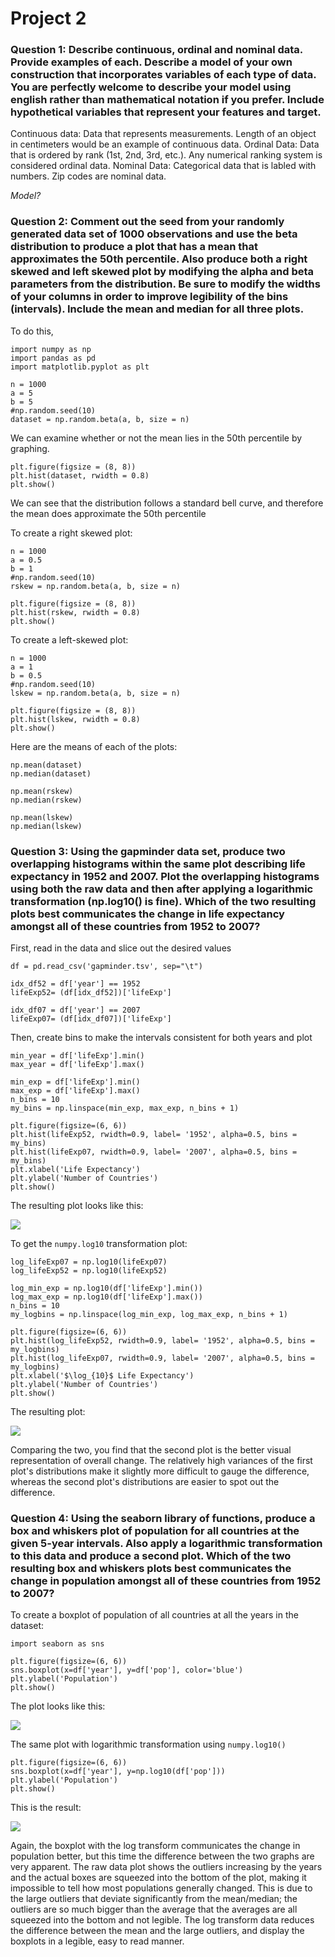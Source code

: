 # Project 2

### Question 1: Describe continuous, ordinal and nominal data. Provide examples of each. Describe a model of your own construction that incorporates variables of each type of data. You are perfectly welcome to describe your model using english rather than mathematical notation if you prefer. Include hypothetical variables that represent your features and target.

Continuous data: Data that represents measurements. Length of an object in centimeters would be an example of continuous data. 
Ordinal Data: Data that is ordered by rank (1st, 2nd, 3rd, etc.). Any numerical ranking system is considered ordinal data.
Nominal Data: Categorical data that is labled with numbers. Zip codes are nominal data. 

*Model?*

### Question 2: Comment out the seed from your randomly generated data set of 1000 observations and use the beta distribution to produce a plot that has a mean that approximates the 50th percentile. Also produce both a right skewed and left skewed plot by modifying the alpha and beta parameters from the distribution. Be sure to modify the widths of your columns in order to improve legibility of the bins (intervals). Include the mean and median for all three plots.

To do this, 
```
import numpy as np
import pandas as pd
import matplotlib.pyplot as plt

n = 1000
a = 5
b = 5
#np.random.seed(10)
dataset = np.random.beta(a, b, size = n)
```
We can examine whether or not the mean lies in the 50th percentile by graphing. 
```
plt.figure(figsize = (8, 8))
plt.hist(dataset, rwidth = 0.8)
plt.show()
```
We can see that the distribution follows a standard bell curve, and therefore the mean does approximate the 50th percentile

To create a right skewed plot:
```
n = 1000
a = 0.5
b = 1
#np.random.seed(10)
rskew = np.random.beta(a, b, size = n)

plt.figure(figsize = (8, 8))
plt.hist(rskew, rwidth = 0.8)
plt.show()
```
To create a left-skewed plot:
```
n = 1000
a = 1
b = 0.5
#np.random.seed(10)
lskew = np.random.beta(a, b, size = n)

plt.figure(figsize = (8, 8))
plt.hist(lskew, rwidth = 0.8)
plt.show()
```
Here are the means of each of the plots:
```
np.mean(dataset)
np.median(dataset)

np.mean(rskew)
np.median(rskew)

np.mean(lskew)
np.median(lskew)
```
### Question 3: Using the gapminder data set, produce two overlapping histograms within the same plot describing life expectancy in 1952 and 2007. Plot the overlapping histograms using both the raw data and then after applying a logarithmic transformation (np.log10() is fine). Which of the two resulting plots best communicates the change in life expectancy amongst all of these countries from 1952 to 2007?

First, read in the data and slice out the desired values
```
df = pd.read_csv('gapminder.tsv', sep="\t")

idx_df52 = df['year'] == 1952
lifeExp52= (df[idx_df52])['lifeExp']

idx_df07 = df['year'] == 2007
lifeExp07= (df[idx_df07])['lifeExp']
```
Then, create bins to make the intervals consistent for both years and plot 
```
min_year = df['lifeExp'].min()
max_year = df['lifeExp'].max()

min_exp = df['lifeExp'].min()
max_exp = df['lifeExp'].max()
n_bins = 10
my_bins = np.linspace(min_exp, max_exp, n_bins + 1)

plt.figure(figsize=(6, 6))
plt.hist(lifeExp52, rwidth=0.9, label= '1952', alpha=0.5, bins = my_bins)
plt.hist(lifeExp07, rwidth=0.9, label= '2007', alpha=0.5, bins = my_bins)
plt.xlabel('Life Expectancy')
plt.ylabel('Number of Countries')
plt.show()
```
The resulting plot looks like this:

![](52_07_life_exp.PNG)

To get the ```numpy.log10``` transformation plot:

```
log_lifeExp07 = np.log10(lifeExp07)
log_lifeExp52 = np.log10(lifeExp52)

log_min_exp = np.log10(df['lifeExp'].min())
log_max_exp = np.log10(df['lifeExp'].max())
n_bins = 10
my_logbins = np.linspace(log_min_exp, log_max_exp, n_bins + 1)

plt.figure(figsize=(6, 6))
plt.hist(log_lifeExp52, rwidth=0.9, label= '1952', alpha=0.5, bins = my_logbins)
plt.hist(log_lifeExp07, rwidth=0.9, label= '2007', alpha=0.5, bins = my_logbins)
plt.xlabel('$\log_{10}$ Life Expectancy')
plt.ylabel('Number of Countries')
plt.show()
```
The resulting plot: 

![](52_07_log_life_exp.PNG) 

Comparing the two, you find that the second plot is the better visual representation of overall change. 
The relatively high variances of the first plot's distributions make it slightly more difficult to gauge
the difference, whereas the second plot's distributions are easier to spot out the difference.

### Question 4: Using the seaborn library of functions, produce a box and whiskers plot of population for all countries at the given 5-year intervals. Also apply a logarithmic transformation to this data and produce a second plot. Which of the two resulting box and whiskers plots best communicates the change in population amongst all of these countries from 1952 to 2007?

To create a boxplot of population of all countries at all the years in the dataset: 
```
import seaborn as sns

plt.figure(figsize=(6, 6))
sns.boxplot(x=df['year'], y=df['pop'], color='blue')
plt.ylabel('Population')
plt.show()
```
The plot looks like this:

![](pop_box.PNG)

The same plot with logarithmic transformation using ```numpy.log10()```
```
plt.figure(figsize=(6, 6))
sns.boxplot(x=df['year'], y=np.log10(df['pop']))
plt.ylabel('Population')
plt.show()
```
This is the result:

![](log_pop_box.PNG)

Again, the boxplot with the log transform communicates the change in population better, but this time the difference between the two graphs are very apparent. The raw data plot shows the outliers increasing by the years and the actual boxes are squeezed into the bottom of the plot, making it impossible to tell how most populations generally changed. This is due to the large outliers that deviate significantly from the mean/median; the outliers are so much bigger than the average that the averages are all squeezed into the bottom and not legible. The log transform data reduces the difference between the mean and the large outliers, and display the boxplots in a legible, easy to read manner. 
